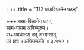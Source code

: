 +++
title = "112 यथाविधानेन पठन्"

+++
यथा-विधानेन पठन्  
साम-गायम् अविच्युतम्।  
स+अवधानस् तद् अभ्यासात्  
परं ब्रह्म +अधिगच्छति  ॥ ३.११२ ॥